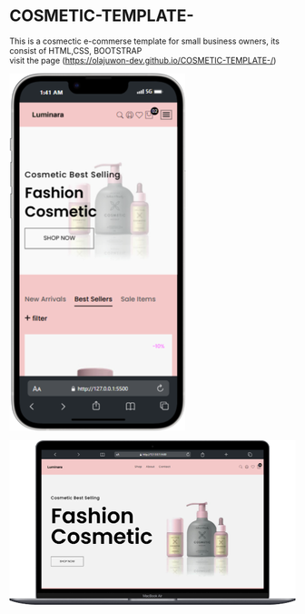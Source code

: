 # COSMETIC-TEMPLATE-
This is a cosmectic e-commerse template for small business owners, its consist of HTML,CSS, BOOTSTRAP <br>
visit the page (https://olajuwon-dev.github.io/COSMETIC-TEMPLATE-/)

![mobile](cosmetic-mobile.png)

![desktop](cosmetic.png)
